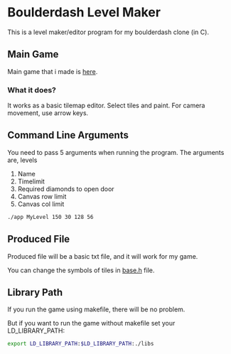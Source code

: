 # Boulderdash Level Maker

This is a level maker/editor program for my boulderdash clone (in C).

## Main Game

Main game that i made is [here](https://github.com/xinoip/boulderDash).

### What it does?

It works as a basic tilemap editor. Select tiles and paint.
For camera movement, use arrow keys.

## Command Line Arguments

You need to pass 5 arguments when running the program.
The arguments are, levels
1. Name
2. Timelimit
3. Required diamonds to open door
4. Canvas row limit
5. Canvas col limit

```bash
./app MyLevel 150 30 128 56
```

## Produced File

Produced file will be a basic txt file, and it will work for my game.

You can change the symbols of tiles in [base.h](https://github.com/xinoip/bd-level-editor/blob/master/base.h) file.

## Library Path

If you run the game using makefile, there will be no problem.

But if you want to run the game without makefile set your LD_LIBRARY_PATH:

```bash
export LD_LIBRARY_PATH:$LD_LIBRARY_PATH:./libs
```
